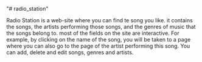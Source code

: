 "# radio_station"

Radio Station is a web-site where you can find te song you like. it contains the songs, the artists performing those songs,
and the genres of music that the songs belong to.
most of the fields on the site are interactive.
For example, by clicking on the name of the song, you will be taken to a page where you can also go to the page of the artist performing this song. 
You can add, delete and edit songs, genres and artists.